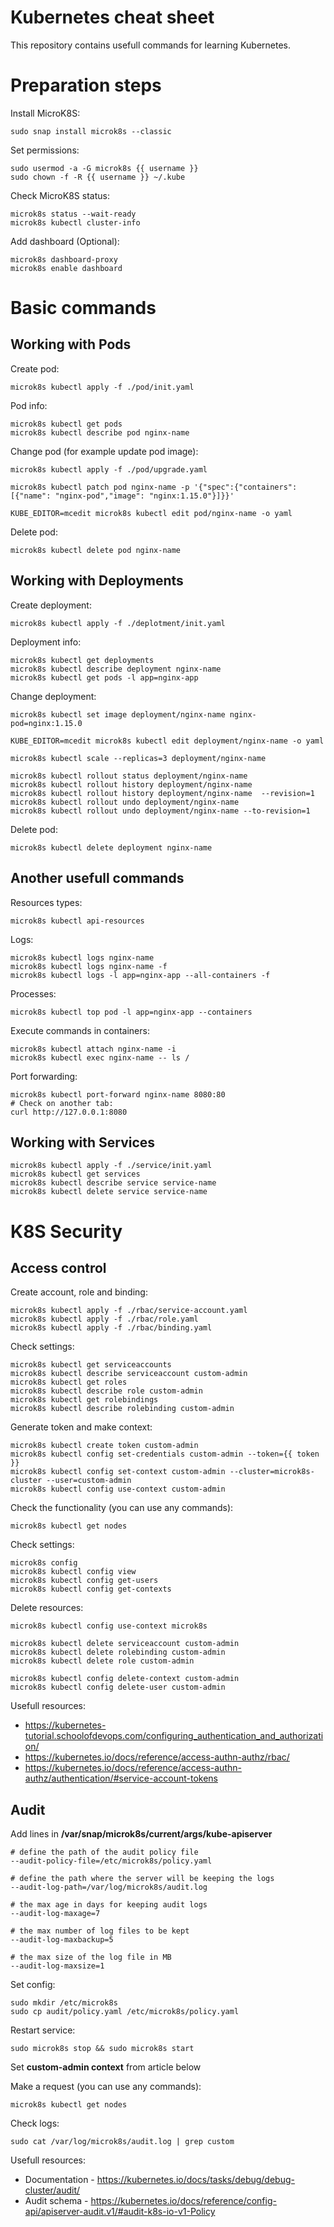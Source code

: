 Kubernetes cheat sheet
======================

This repository contains usefull commands for learning Kubernetes.


Preparation steps
=================

Install MicroK8S:

    sudo snap install microk8s --classic

Set permissions:

    sudo usermod -a -G microk8s {{ username }}
    sudo chown -f -R {{ username }} ~/.kube

Check MicroK8S status:

    microk8s status --wait-ready
    microk8s kubectl cluster-info

Add dashboard (Optional):

    microk8s dashboard-proxy
    microk8s enable dashboard


Basic commands
==============

Working with Pods
-----------------

Create pod:

    microk8s kubectl apply -f ./pod/init.yaml

Pod info:

    microk8s kubectl get pods
    microk8s kubectl describe pod nginx-name

Change pod (for example update pod image):

    microk8s kubectl apply -f ./pod/upgrade.yaml

    microk8s kubectl patch pod nginx-name -p '{"spec":{"containers":[{"name": "nginx-pod","image": "nginx:1.15.0"}]}}'

    KUBE_EDITOR=mcedit microk8s kubectl edit pod/nginx-name -o yaml 

Delete pod:

    microk8s kubectl delete pod nginx-name


Working with Deployments
------------------------

Create deployment:

    microk8s kubectl apply -f ./deplotment/init.yaml

Deployment info:

    microk8s kubectl get deployments
    microk8s kubectl describe deployment nginx-name
    microk8s kubectl get pods -l app=nginx-app

Change deployment:

    microk8s kubectl set image deployment/nginx-name nginx-pod=nginx:1.15.0

    KUBE_EDITOR=mcedit microk8s kubectl edit deployment/nginx-name -o yaml

    microk8s kubectl scale --replicas=3 deployment/nginx-name

    microk8s kubectl rollout status deployment/nginx-name
    microk8s kubectl rollout history deployment/nginx-name
    microk8s kubectl rollout history deployment/nginx-name  --revision=1
    microk8s kubectl rollout undo deployment/nginx-name
    microk8s kubectl rollout undo deployment/nginx-name --to-revision=1

Delete pod:

    microk8s kubectl delete deployment nginx-name


Another usefull commands
------------------------

Resources types:

    microk8s kubectl api-resources

Logs:

    microk8s kubectl logs nginx-name
    microk8s kubectl logs nginx-name -f
    microk8s kubectl logs -l app=nginx-app --all-containers -f

Processes:

    microk8s kubectl top pod -l app=nginx-app --containers 

Execute commands in containers:

    microk8s kubectl attach nginx-name -i
    microk8s kubectl exec nginx-name -- ls /

Port forwarding:

    microk8s kubectl port-forward nginx-name 8080:80
    # Check on another tab: 
    curl http://127.0.0.1:8080


Working with Services
---------------------

    microk8s kubectl apply -f ./service/init.yaml
    microk8s kubectl get services
    microk8s kubectl describe service service-name
    microk8s kubectl delete service service-name


K8S Security
============

Access control
--------------

Create account, role and binding:

    microk8s kubectl apply -f ./rbac/service-account.yaml
    microk8s kubectl apply -f ./rbac/role.yaml
    microk8s kubectl apply -f ./rbac/binding.yaml

Check settings:

    microk8s kubectl get serviceaccounts
    microk8s kubectl describe serviceaccount custom-admin
    microk8s kubectl get roles
    microk8s kubectl describe role custom-admin
    microk8s kubectl get rolebindings
    microk8s kubectl describe rolebinding custom-admin

Generate token and make context:

    microk8s kubectl create token custom-admin
    microk8s kubectl config set-credentials custom-admin --token={{ token }}
    microk8s kubectl config set-context custom-admin --cluster=microk8s-cluster --user=custom-admin
    microk8s kubectl config use-context custom-admin

Check the functionality (you can use any commands):

    microk8s kubectl get nodes

Check settings:

    microk8s config
    microk8s kubectl config view
    microk8s kubectl config get-users
    microk8s kubectl config get-contexts

Delete resources:

    microk8s kubectl config use-context microk8s

    microk8s kubectl delete serviceaccount custom-admin
    microk8s kubectl delete rolebinding custom-admin
    microk8s kubectl delete role custom-admin

    microk8s kubectl config delete-context custom-admin
    microk8s kubectl config delete-user custom-admin

Usefull resources:

- https://kubernetes-tutorial.schoolofdevops.com/configuring_authentication_and_authorization/
- https://kubernetes.io/docs/reference/access-authn-authz/rbac/
- https://kubernetes.io/docs/reference/access-authn-authz/authentication/#service-account-tokens


Audit
-----

Add lines in
__/var/snap/microk8s/current/args/kube-apiserver__

    # define the path of the audit policy file
    --audit-policy-file=/etc/microk8s/policy.yaml

    # define the path where the server will be keeping the logs
    --audit-log-path=/var/log/microk8s/audit.log

    # the max age in days for keeping audit logs
    --audit-log-maxage=7

    # the max number of log files to be kept
    --audit-log-maxbackup=5

    # the max size of the log file in MB
    --audit-log-maxsize=1

Set config:
    
    sudo mkdir /etc/microk8s
    sudo cp audit/policy.yaml /etc/microk8s/policy.yaml

Restart service:

    sudo microk8s stop && sudo microk8s start
    
Set __custom-admin context__ from article below

Make a request (you can use any commands):

    microk8s kubectl get nodes 

Check logs:

    sudo cat /var/log/microk8s/audit.log | grep custom

Usefull resources:

- Documentation - https://kubernetes.io/docs/tasks/debug/debug-cluster/audit/
- Audit schema - https://kubernetes.io/docs/reference/config-api/apiserver-audit.v1/#audit-k8s-io-v1-Policy